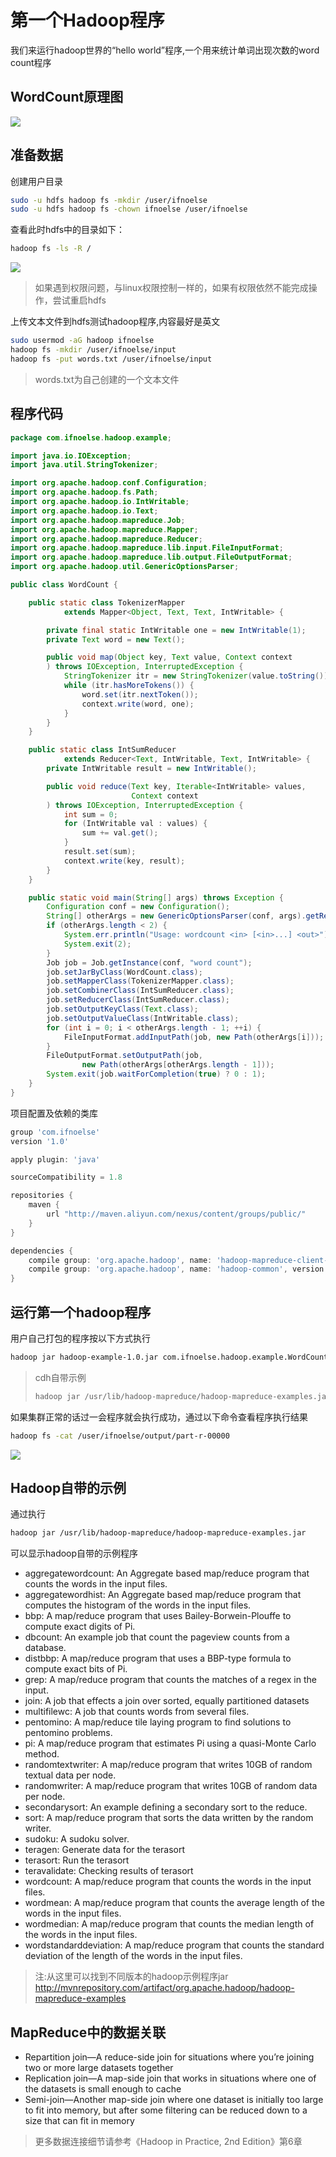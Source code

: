 # 第一个Hadoop程序
我们来运行hadoop世界的“hello world”程序,一个用来统计单词出现次数的word count程序
## WordCount原理图
![](../img/wordcount_logic.png)
## 准备数据
创建用户目录
``` bash
sudo -u hdfs hadoop fs -mkdir /user/ifnoelse
sudo -u hdfs hadoop fs -chown ifnoelse /user/ifnoelse
```
查看此时hdfs中的目录如下：
``` bash
hadoop fs -ls -R /
```
![](../img/user_hdfs_dir.png)

> 如果遇到权限问题，与linux权限控制一样的，如果有权限依然不能完成操作，尝试重启hdfs

上传文本文件到hdfs测试hadoop程序,内容最好是英文
``` bash
sudo usermod -aG hadoop ifnoelse
hadoop fs -mkdir /user/ifnoelse/input
hadoop fs -put words.txt /user/ifnoelse/input
```
>words.txt为自己创建的一个文本文件

## 程序代码
``` java
package com.ifnoelse.hadoop.example;

import java.io.IOException;
import java.util.StringTokenizer;

import org.apache.hadoop.conf.Configuration;
import org.apache.hadoop.fs.Path;
import org.apache.hadoop.io.IntWritable;
import org.apache.hadoop.io.Text;
import org.apache.hadoop.mapreduce.Job;
import org.apache.hadoop.mapreduce.Mapper;
import org.apache.hadoop.mapreduce.Reducer;
import org.apache.hadoop.mapreduce.lib.input.FileInputFormat;
import org.apache.hadoop.mapreduce.lib.output.FileOutputFormat;
import org.apache.hadoop.util.GenericOptionsParser;

public class WordCount {

    public static class TokenizerMapper
            extends Mapper<Object, Text, Text, IntWritable> {

        private final static IntWritable one = new IntWritable(1);
        private Text word = new Text();

        public void map(Object key, Text value, Context context
        ) throws IOException, InterruptedException {
            StringTokenizer itr = new StringTokenizer(value.toString());
            while (itr.hasMoreTokens()) {
                word.set(itr.nextToken());
                context.write(word, one);
            }
        }
    }

    public static class IntSumReducer
            extends Reducer<Text, IntWritable, Text, IntWritable> {
        private IntWritable result = new IntWritable();

        public void reduce(Text key, Iterable<IntWritable> values,
                           Context context
        ) throws IOException, InterruptedException {
            int sum = 0;
            for (IntWritable val : values) {
                sum += val.get();
            }
            result.set(sum);
            context.write(key, result);
        }
    }

    public static void main(String[] args) throws Exception {
        Configuration conf = new Configuration();
        String[] otherArgs = new GenericOptionsParser(conf, args).getRemainingArgs();
        if (otherArgs.length < 2) {
            System.err.println("Usage: wordcount <in> [<in>...] <out>");
            System.exit(2);
        }
        Job job = Job.getInstance(conf, "word count");
        job.setJarByClass(WordCount.class);
        job.setMapperClass(TokenizerMapper.class);
        job.setCombinerClass(IntSumReducer.class);
        job.setReducerClass(IntSumReducer.class);
        job.setOutputKeyClass(Text.class);
        job.setOutputValueClass(IntWritable.class);
        for (int i = 0; i < otherArgs.length - 1; ++i) {
            FileInputFormat.addInputPath(job, new Path(otherArgs[i]));
        }
        FileOutputFormat.setOutputPath(job,
                new Path(otherArgs[otherArgs.length - 1]));
        System.exit(job.waitForCompletion(true) ? 0 : 1);
    }
}

```
项目配置及依赖的类库
``` groovy
group 'com.ifnoelse'
version '1.0'

apply plugin: 'java'

sourceCompatibility = 1.8

repositories {
    maven {
        url "http://maven.aliyun.com/nexus/content/groups/public/"
    }
}

dependencies {
    compile group: 'org.apache.hadoop', name: 'hadoop-mapreduce-client-core', version: '2.6.0'
    compile group: 'org.apache.hadoop', name: 'hadoop-common', version: '2.6.0'
}

```

## 运行第一个hadoop程序

用户自己打包的程序按以下方式执行

``` bash
hadoop jar hadoop-example-1.0.jar com.ifnoelse.hadoop.example.WordCount /user/ifnoelse/input /user/ifnoelse/output
```

>cdh自带示例
>``` bash
>hadoop jar /usr/lib/hadoop-mapreduce/hadoop-mapreduce-examples.jar wordcount /user/ifnoelse/input /user/ifnoelse/output
>```

如果集群正常的话过一会程序就会执行成功，通过以下命令查看程序执行结果
``` bash
hadoop fs -cat /user/ifnoelse/output/part-r-00000
```
![](../img/first_hadoop_app_res.png)

## Hadoop自带的示例
通过执行
``` bash
hadoop jar /usr/lib/hadoop-mapreduce/hadoop-mapreduce-examples.jar
``` 
可以显示hadoop自带的示例程序
* aggregatewordcount: An Aggregate based map/reduce program that counts the words in the input files.
* aggregatewordhist: An Aggregate based map/reduce program that computes the histogram of the words in the input files.
* bbp: A map/reduce program that uses Bailey-Borwein-Plouffe to compute exact digits of Pi.
* dbcount: An example job that count the pageview counts from a database.
* distbbp: A map/reduce program that uses a BBP-type formula to compute exact bits of Pi.
* grep: A map/reduce program that counts the matches of a regex in the input.
* join: A job that effects a join over sorted, equally partitioned datasets
* multifilewc: A job that counts words from several files.
* pentomino: A map/reduce tile laying program to find solutions to pentomino problems.
* pi: A map/reduce program that estimates Pi using a quasi-Monte Carlo method.
* randomtextwriter: A map/reduce program that writes 10GB of random textual data per node.
* randomwriter: A map/reduce program that writes 10GB of random data per node.
* secondarysort: An example defining a secondary sort to the reduce.
* sort: A map/reduce program that sorts the data written by the random writer.
* sudoku: A sudoku solver.
* teragen: Generate data for the terasort
* terasort: Run the terasort
* teravalidate: Checking results of terasort
* wordcount: A map/reduce program that counts the words in the input files.
* wordmean: A map/reduce program that counts the average length of the words in the input files.
* wordmedian: A map/reduce program that counts the median length of the words in the input files.
* wordstandarddeviation: A map/reduce program that counts the standard deviation of the length of the words in the input files.

>注:从这里可以找到不同版本的hadoop示例程序jar
>http://mvnrepository.com/artifact/org.apache.hadoop/hadoop-mapreduce-examples

## MapReduce中的数据关联
* Repartition join—A reduce-side join for situations where you’re joining two or
more large datasets together
* Replication join—A map-side join that works in situations where one of the datasets is small enough to cache
* Semi-join—Another map-side join where one dataset is initially too large to fit
into memory, but after some filtering can be reduced down to a size that can fit
in memory
>更多数据连接细节请参考《Hadoop in Practice, 2nd Edition》第6章
